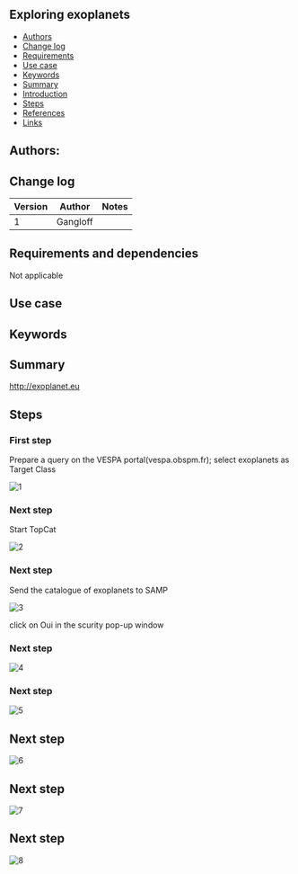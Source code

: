 
## Exploring exoplanets

* [Authors](#authors)
* [Change log](#change-log)
* [Requirements](#requirements-and-dependencies)
* [Use case](#use-case)
* [Keywords](#keywords)
* [Summary](#summary)
* [Introduction](#introduction)
* [Steps](#steps)
* [References](#references)
* [Links](#links)

## Authors:

## Change log

| Version       | Author        | Notes  |
| ------------- |:-------------:| -----: |
| 1             | Gangloff      |    |


## Requirements and dependencies
 Not applicable

## Use case


## Keywords

## Summary
http://exoplanet.eu

## Steps

### First step
Prepare a query on the VESPA portal(vespa.obspm.fr); select exoplanets as Target Class

![1](https://raw.githubusercontent.com/epn-vespa/tutorials/master/exoplanets/img/QueryVespa.png)

### Next step
Start TopCat

![2](https://raw.githubusercontent.com/epn-vespa/tutorials/master/exoplanets/img/StartTopCat.png)

### Next step
Send the catalogue of exoplanets to SAMP

![3](https://raw.githubusercontent.com/epn-vespa/tutorials/master/exoplanets/img/CatalogToSAMP.png)

click on Oui in the scurity pop-up window

### Next step

![4](https://raw.githubusercontent.com/epn-vespa/tutorials/master/exoplanets/img/CatalogInTopCat.png)

### Next step

![5](https://raw.githubusercontent.com/epn-vespa/tutorials/master/exoplanets/img/OpenSkyPlotWindow.png)

## Next step

![6](https://raw.githubusercontent.com/epn-vespa/tutorials/master/exoplanets/img/SelectKepler.png)

## Next step

![7](https://raw.githubusercontent.com/epn-vespa/tutorials/master/exoplanets/img/KeplerLaw.png)

## Next step

![8](https://raw.githubusercontent.com/epn-vespa/tutorials/master/exoplanets/img/PlanePlot.png)






